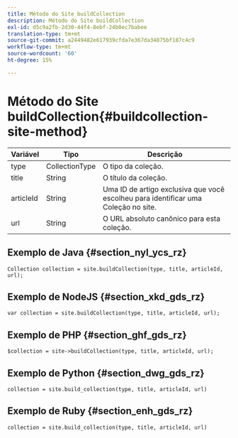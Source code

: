 ```yaml
---
title: Método do Site buildCollection
description: Método do Site buildCollection
exl-id: d5c9a2fb-2d30-44f4-8ebf-24b0ec7babee
translation-type: tm+mt
source-git-commit: a2449482e617939cfda7e367da34875bf187c4c9
workflow-type: tm+mt
source-wordcount: '60'
ht-degree: 15%

---
```


# Método do Site buildCollection{#buildcollection-site-method}

| Variável | Tipo | Descrição |
|--- |--- |--- |
| type | CollectionType | O tipo da coleção. |
| title | String   | O título da coleção. |
| articleId | String   | Uma ID de artigo exclusiva que você escolheu para identificar uma Coleção no site. |
| url | String | O URL absoluto canônico para esta coleção. |

## Exemplo de Java {#section_nyl_ycs_rz}

```
Collection collection = site.buildCollection(type, title, articleId, url); 
```

## Exemplo de NodeJS {#section_xkd_gds_rz}

```
var collection = site.buildCollection(type, title, articleId, url); 
```

## Exemplo de PHP {#section_ghf_gds_rz}

```
$collection = site->buildCollection(type, title, articleId, url); 
```

## Exemplo de Python {#section_dwg_gds_rz}

```
collection = site.build_collection(type, title, articleId, url) 
```

## Exemplo de Ruby {#section_enh_gds_rz}

```
collection = site.build_collection(type, title, articleId, url) 
```

